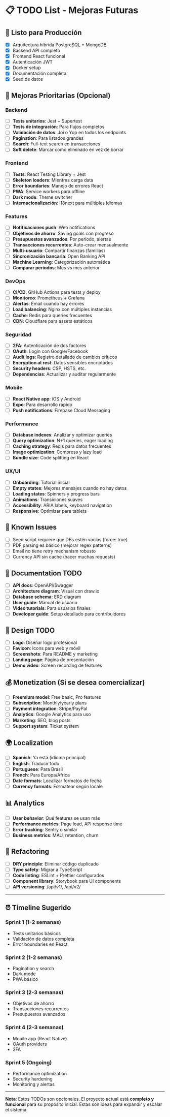 # 📋 TODO List - Mejoras Futuras

## 🚀 Listo para Producción
- [x] Arquitectura híbrida PostgreSQL + MongoDB
- [x] Backend API completo
- [x] Frontend React funcional
- [x] Autenticación JWT
- [x] Docker setup
- [x] Documentación completa
- [x] Seed de datos

## 🎯 Mejoras Prioritarias (Opcional)

### Backend
- [ ] **Tests unitarios**: Jest + Supertest
- [ ] **Tests de integración**: Para flujos completos
- [ ] **Validación de datos**: Joi o Yup en todos los endpoints
- [ ] **Pagination**: Para listados grandes
- [ ] **Search**: Full-text search en transacciones
- [ ] **Soft delete**: Marcar como eliminado en vez de borrar

### Frontend
- [ ] **Tests**: React Testing Library + Jest
- [ ] **Skeleton loaders**: Mientras carga data
- [ ] **Error boundaries**: Manejo de errores React
- [ ] **PWA**: Service workers para offline
- [ ] **Dark mode**: Theme switcher
- [ ] **Internacionalización**: i18next para múltiples idiomas

### Features
- [ ] **Notificaciones push**: Web notifications
- [ ] **Objetivos de ahorro**: Saving goals con progreso
- [ ] **Presupuestos avanzados**: Por período, alertas
- [ ] **Transacciones recurrentes**: Auto-crear mensualmente
- [ ] **Multi-usuario**: Compartir finanzas (familias)
- [ ] **Sincronización bancaria**: Open Banking API
- [ ] **Machine Learning**: Categorización automática
- [ ] **Comparar períodos**: Mes vs mes anterior

### DevOps
- [ ] **CI/CD**: GitHub Actions para tests y deploy
- [ ] **Monitoreo**: Prometheus + Grafana
- [ ] **Alertas**: Email cuando hay errores
- [ ] **Load balancing**: Nginx con múltiples instancias
- [ ] **Cache**: Redis para queries frecuentes
- [ ] **CDN**: Cloudflare para assets estáticos

### Seguridad
- [ ] **2FA**: Autenticación de dos factores
- [ ] **OAuth**: Login con Google/Facebook
- [ ] **Audit logs**: Registro detallado de cambios críticos
- [ ] **Encryption at rest**: Datos sensibles encriptados
- [ ] **Security headers**: CSP, HSTS, etc.
- [ ] **Dependencias**: Actualizar y auditar regularmente

### Mobile
- [ ] **React Native app**: iOS y Android
- [ ] **Expo**: Para desarrollo rápido
- [ ] **Push notifications**: Firebase Cloud Messaging

### Performance
- [ ] **Database indexes**: Analizar y optimizar queries
- [ ] **Query optimization**: N+1 queries, eager loading
- [ ] **Caching strategy**: Redis para datos frecuentes
- [ ] **Image optimization**: Compress y lazy load
- [ ] **Bundle size**: Code splitting en React

### UX/UI
- [ ] **Onboarding**: Tutorial inicial
- [ ] **Empty states**: Mejores mensajes cuando no hay datos
- [ ] **Loading states**: Spinners y progress bars
- [ ] **Animations**: Transiciones suaves
- [ ] **Accessibility**: ARIA labels, keyboard navigation
- [ ] **Responsive**: Optimizar para tablets

## 🐛 Known Issues

- [ ] Seed script requiere que DBs estén vacías (force: true)
- [ ] PDF parsing es básico (mejorar regex patterns)
- [ ] Email no tiene retry mechanism robusto
- [ ] Currency API sin cache (hacer muchas requests)

## 📝 Documentation TODO

- [ ] **API docs**: OpenAPI/Swagger
- [ ] **Architecture diagram**: Visual con draw.io
- [ ] **Database schema**: ERD diagram
- [ ] **User guide**: Manual de usuario
- [ ] **Video tutorials**: Para usuarios finales
- [ ] **Developer guide**: Setup detallado para contribuidores

## 🎨 Design TODO

- [ ] **Logo**: Diseñar logo profesional
- [ ] **Favicon**: Icons para web y móvil
- [ ] **Screenshots**: Para README y marketing
- [ ] **Landing page**: Página de presentación
- [ ] **Demo video**: Screen recording de features

## 💰 Monetization (Si se desea comercializar)

- [ ] **Freemium model**: Free basic, Pro features
- [ ] **Subscription**: Monthly/yearly plans
- [ ] **Payment integration**: Stripe/PayPal
- [ ] **Analytics**: Google Analytics para uso
- [ ] **Marketing**: SEO, blog posts
- [ ] **Support system**: Ticket system

## 🌍 Localization

- [ ] **Spanish**: Ya está (idioma principal)
- [ ] **English**: Traducir todo
- [ ] **Portuguese**: Para Brasil
- [ ] **French**: Para Europa/África
- [ ] **Date formats**: Localizar formatos de fecha
- [ ] **Currency formats**: Formatear según locale

## 📊 Analytics

- [ ] **User behavior**: Qué features se usan más
- [ ] **Performance metrics**: Page load, API response time
- [ ] **Error tracking**: Sentry o similar
- [ ] **Business metrics**: MAU, retention, churn

## 🔧 Refactoring

- [ ] **DRY principle**: Eliminar código duplicado
- [ ] **Type safety**: Migrar a TypeScript
- [ ] **Code linting**: ESLint + Prettier configurados
- [ ] **Component library**: Storybook para UI components
- [ ] **API versioning**: /api/v1/, /api/v2/

---

## ⏰ Timeline Sugerido

### Sprint 1 (1-2 semanas)
- Tests unitarios básicos
- Validación de datos completa
- Error boundaries en React

### Sprint 2 (1-2 semanas)
- Pagination y search
- Dark mode
- PWA básico

### Sprint 3 (2-3 semanas)
- Objetivos de ahorro
- Transacciones recurrentes
- Presupuestos avanzados

### Sprint 4 (2-3 semanas)
- Mobile app (React Native)
- OAuth providers
- 2FA

### Sprint 5 (Ongoing)
- Performance optimization
- Security hardening
- Monitoring y alertas

---

**Nota**: Estos TODOs son opcionales. El proyecto actual está **completo y funcional** para su propósito inicial. Estas son ideas para expandir y escalar el sistema.
